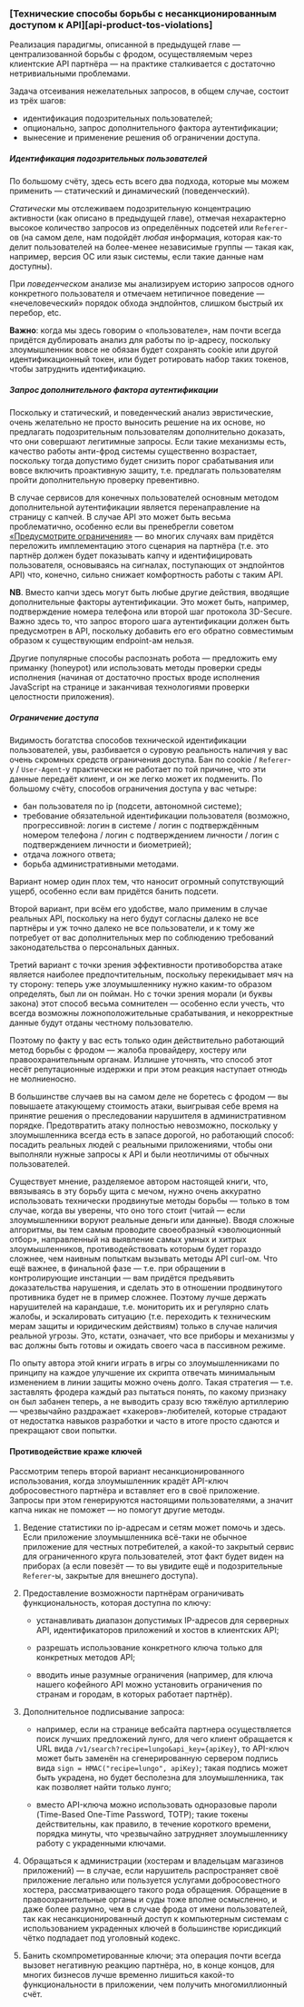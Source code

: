 ### [Технические способы борьбы с несанкционированным доступом к API][api-product-tos-violations]

Реализация парадигмы, описанной в предыдущей главе — централизованной борьбы с фродом, осуществляемым через клиентские API партнёра — на практике сталкивается с достаточно нетривиальными проблемами.

Задача отсеивания нежелательных запросов, в общем случае, состоит из трёх шагов:
  * идентификация подозрительных пользователей;
  * опционально, запрос дополнительного фактора аутентификации;
  * вынесение и применение решения об ограничении доступа.

##### Идентификация подозрительных пользователей

По большому счёту, здесь есть всего два подхода, которые мы можем применить — статический и динамический (поведенческий).

*Статически* мы отслеживаем подозрительную концентрацию активности (как описано в предыдущей главе), отмечая нехарактерно высокое количество запросов из определённых подсетей или `Referer`-ов (на самом деле, нам подойдёт *любая* информация, которая как-то делит пользователей на более-менее независимые группы — такая как, например, версия ОС или язык системы, если такие данные нам доступны).

При *поведенческом* анализе мы анализируем историю запросов одного конкретного пользователя и отмечаем нетипичное поведение — «нечеловеческий» порядок обхода эндпойнтов, слишком быстрый их перебор, etc.

**Важно**: когда мы здесь говорим о «пользователе», нам почти всегда придётся дублировать анализ для работы по ip-адресу, поскольку злоумышленник вовсе не обязан будет сохранять cookie или другой идентификационный токен, или будет ротировать набор таких токенов, чтобы затруднить идентификацию.

##### Запрос дополнительного фактора аутентификации

Поскольку и статический, и поведенческий анализ эвристические, очень желательно не просто выносить решение на их основе, но предлагать подозрительным пользователям дополнительно доказать, что они совершают легитимные запросы. Если такие механизмы есть, качество работы анти-фрод системы существенно возрастает, поскольку тогда допустимо будет снизить порог срабатывания или вовсе включить проактивную защиту, т.е. предлагать пользователям пройти дополнительную проверку превентивно.

В случае сервисов для конечных пользователей основным методом дополнительной аутентификации является перенаправление на страницу с капчей. В случае API это может быть весьма проблематично, особенно если вы пренебрегли советом [«Предусмотрите ограничения»](#chapter-11-paragraph-19) — во многих случаях вам придётся переложить имплементацию этого сценария на партнёра (т.е. это партнёр должен будет показывать капчу и идентифицировать пользователя, основываясь на сигналах, поступающих от эндпойнтов API) что, конечно, сильно снижает комфортность работы с таким API.

**NB**. Вместо капчи здесь могут быть любые другие действия, вводящие дополнительные факторы аутентификации. Это может быть, например, подтверждение номера телефона или второй шаг протокола 3D-Secure. Важно здесь то, что запрос второго шага аутентификации должен быть предусмотрен в API, поскольку добавить его его обратно совместимым образом к существующим endpoint-ам нельзя.

Другие популярные способы распознать робота — предложить ему приманку (honeypot) или использовать методы проверки среды исполнения (начиная от достаточно простых вроде исполнения JavaScript на странице и заканчивая технологиями проверки целостности приложения).

##### Ограничение доступа

Видимость богатства способов технической идентификации пользователей, увы, разбивается о суровую реальность наличия у вас очень скромных средств ограничения доступа. Бан по cookie / `Referer`-у / `User-Agent`-у практически не работает по той причине, что эти данные передаёт клиент, и он же легко может их подменить. По большому счёту, способов ограничения доступа у вас четыре:
  * бан пользователя по ip (подсети, автономной системе);
  * требование обязательной идентификации пользователя (возможно, прогрессивной: логин в системе / логин с подтверждённым номером телефона / логин с подтверждением личности / логин с подтверждением личности и биометрией);
  * отдача ложного ответа;
  * борьба административными методами.

Вариант номер один плох тем, что наносит огромный сопутствующий ущерб, особенно если вам придётся банить подсети.

Второй вариант, при всём его удобстве, мало применим в случае реальных API, поскольку на него будут согласны далеко не все партнёры и уж точно далеко не все пользователи, и к тому же потребует от вас дополнительных мер по соблюдению требований законодательства о персональных данных.

Третий вариант с точки зрения эффективности противоборства атаке является наиболее предпочтительным, поскольку перекидывает мяч на ту сторону: теперь уже злоумышленнику нужно каким-то образом определять, был ли он пойман. Но с точки зрения морали (и буквы закона) этот способ весьма сомнителен — особенно если учесть, что всегда возможны ложноположительные срабатывания, и некорректные данные будут отданы честному пользователю.

Поэтому по факту у вас есть только один действительно работающий метод борьбы с фродом — жалоба провайдеру, хостеру или правоохранительным органам. Излишне уточнять, что способ этот несёт репутационные издержки и при этом реакция наступает отнюдь не молниеносно.

В большинстве случаев вы на самом деле не боретесь с фродом — вы повышаете атакующему стоимость атаки, выигрывая себе время на принятие решения о преследовании нарушителя в административном порядке. Предотвратить атаку полностью невозможно, поскольку у злоумышленника всегда есть в запасе дорогой, но работающий способ: посадить реальных людей с реальными приложениями, чтобы они выполняли нужные запросы к API и были неотличимы от обычных пользователей.

Существует мнение, разделяемое автором настоящей книги, что, ввязываясь в эту борьбу щита с мечом, нужно очень аккуратно использовать технически продвинутые методы борьбы — только в том случае, когда вы уверены, что оно того стоит (читай — если злоумышленники воруют реальные деньги или данные). Вводя сложные алгоритмы, вы тем самым проводите своеобразный «эволюционный отбор», направленный на выявление самых умных и хитрых злоумышленников, противодействовать которым будет гораздо сложнее, чем наивным попыткам вызывать методы API curl-ом. Что ещё важнее, в финальной фазе — т.е. при обращении в контролирующие инстанции — вам придётся предъявить доказательства нарушения, и сделать это в отношении продвинутого противника будет не в пример сложнее. Поэтому лучше держать нарушителей на карандаше, т.е. мониторить их и регулярно слать жалобы, и эскалировать ситуацию (т.е. переходить к техническим мерам защиты и юридическим действиям) только в случае наличия реальной угрозы. Это, кстати, означает, что все приборы и механизмы у вас должны быть готовы и ожидать своего часа в пассивном режиме.

По опыту автора этой книги играть в игры со злоумышленниками по принципу на каждое улучшение их скрипта отвечать минимальным изменением в линии защиты можно очень долго. Такая стратегия — т.е. заставлять фродера каждый раз пытаться понять, по какому признаку он был забанен теперь, а не выводить сразу всю тяжёлую артиллерию — чрезвычайно раздражает «хакеров»-любителей, которые страдают от недостатка навыков разработки и часто в итоге просто сдаются и прекращают свои попытки.

#### Противодействие краже ключей

Рассмотрим теперь второй вариант несанкционированного использования, когда злоумышленник крадёт API-ключ добросовестного партнёра и вставляет его в своё приложение. Запросы при этом генерируются настоящими пользователями, а значит капча никак не поможет — но помогут другие методы.

  1. Ведение статистики по ip-адресам и сетям может помочь и здесь. Если приложение злоумышленника всё-таки не обычное приложение для честных потребителей, а какой-то закрытый сервис для ограниченного круга пользователей, этот факт будет виден на приборах (а если повезёт — то вы увидите ещё и подозрительные `Referer`-ы, закрытые для внешнего доступа).

  2. Предоставление возможности партнёрам ограничивать функциональность, которая доступна по ключу:

      * устанавливать диапазон допустимых IP-адресов для серверных API, идентификаторов приложений и хостов в клиентских API;
 
      * разрешать использование конкретного ключа только для конкретных методов API;
 
      * вводить иные разумные ограничения (например, для ключа нашего кофейного API можно установить ограничения по странам и городам, в которых работает партнёр).

  3. Дополнительное подписывание запроса:

      * например, если на странице вебсайта партнера осуществляется поиск лучших предложений лунго, для чего клиент обращается к URL вида `/v1/search?recipe=lungo&api_key={apiKey}`, то API-ключ может быть заменён на сгенерированную сервером подпись вида `sign = HMAC("recipe=lungo", apiKey)`; такая подпись может быть украдена, но будет бесполезна для злоумышленника, так как позволяет найти только лунго;
  
      * вместо API-ключа можно использовать одноразовые пароли (Time-Based One-Time Password, TOTP); такие токены действительны, как правило, в течение короткого времени, порядка минуты, что чрезвычайно затрудняет злоумышленнику работу с украденными ключами.
  
  4. Обращаться к администрации (хостерам и владельцам магазинов приложений) — в случае, если нарушитель распространяет своё приложение легально или пользуется услугами добросовестного хостера, рассматривающего такого рода обращения. Обращение в правоохранительные органы и суды тоже вполне осмысленно, и даже более разумно, чем в случае фрода от имени пользователей, так как несанкционированный доступ к компьютерным системам с использованием украденных ключей в большинстве юрисдикций чётко подпадает под уголовный кодекс.
  
  5. Банить скомпрометированные ключи; эта операция почти всегда вызовет негативную реакцию партнёра, но, в конце концов, для многих бизнесов лучше временно лишиться какой-то функциональности в приложении, чем получить многомиллионный счёт.
